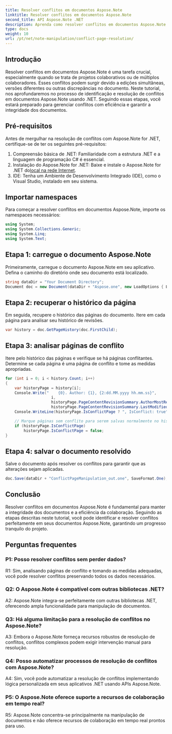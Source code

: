 ```yaml
---
title: Resolver conflitos em documentos Aspose.Note
linktitle: Resolver conflitos em documentos Aspose.Note
second_title: API Aspose.Note .NET
description: Aprenda como resolver conflitos em documentos Aspose.Note usando .NET. Guia passo a passo para resolução eficiente de conflitos.
type: docs
weight: 10
url: /pt/net/note-manipulation/conflict-page-resolution/
---
```

## Introdução

Resolver conflitos em documentos Aspose.Note é uma tarefa crucial, especialmente quando se trata de projetos colaborativos ou de múltiplos colaboradores. Esses conflitos podem surgir devido a edições simultâneas, versões diferentes ou outras discrepâncias no documento. Neste tutorial, nos aprofundaremos no processo de identificação e resolução de conflitos em documentos Aspose.Note usando .NET. Seguindo essas etapas, você estará preparado para gerenciar conflitos com eficiência e garantir a integridade dos documentos.

## Pré-requisitos

Antes de mergulhar na resolução de conflitos com Aspose.Note for .NET, certifique-se de ter os seguintes pré-requisitos:

1. Compreensão básica de .NET: Familiaridade com a estrutura .NET e a linguagem de programação C# é essencial.
2.  Instalação do Aspose.Note for .NET: Baixe e instale o Aspose.Note for .NET do[local na rede Internet](https://releases.aspose.com/note/net/).
3. IDE: Tenha um Ambiente de Desenvolvimento Integrado (IDE), como o Visual Studio, instalado em seu sistema.

## Importar namespaces

Para começar a resolver conflitos em documentos Aspose.Note, importe os namespaces necessários:

```csharp
using System;
using System.Collections.Generic;
using System.Linq;
using System.Text;
```

## Etapa 1: carregue o documento Aspose.Note

Primeiramente, carregue o documento Aspose.Note em seu aplicativo. Defina o caminho do diretório onde seu documento está localizado.

```csharp
string dataDir = "Your Document Directory";
Document doc = new Document(dataDir + "Aspose.one", new LoadOptions { LoadHistory = true });
```

## Etapa 2: recuperar o histórico da página

Em seguida, recupere o histórico das páginas do documento. Itere em cada página para analisar seu histórico de revisões.

```csharp
var history = doc.GetPageHistory(doc.FirstChild);
```

## Etapa 3: analisar páginas de conflito

Itere pelo histórico das páginas e verifique se há páginas conflitantes. Determine se cada página é uma página de conflito e tome as medidas apropriadas.

```csharp
for (int i = 0; i < history.Count; i++)
{
    var historyPage = history[i];
    Console.Write("    {0}. Author: {1}, {2:dd.MM.yyyy hh.mm.ss}",
                    i,
                    historyPage.PageContentRevisionSummary.AuthorMostRecent,
                    historyPage.PageContentRevisionSummary.LastModifiedTime);
    Console.WriteLine(historyPage.IsConflictPage ? ", IsConflict: true" : string.Empty);

    // Marque páginas sem conflito para serem salvas normalmente no histórico
    if (historyPage.IsConflictPage)
        historyPage.IsConflictPage = false;
}
```

## Etapa 4: salvar o documento resolvido

Salve o documento após resolver os conflitos para garantir que as alterações sejam aplicadas.

```csharp
doc.Save(dataDir + "ConflictPageManipulation_out.one", SaveFormat.One);
```

## Conclusão

Resolver conflitos em documentos Aspose.Note é fundamental para manter a integridade dos documentos e a eficiência da colaboração. Seguindo as etapas descritas neste tutorial, você pode identificar e resolver conflitos perfeitamente em seus documentos Aspose.Note, garantindo um progresso tranquilo do projeto.

## Perguntas frequentes

### P1: Posso resolver conflitos sem perder dados?

R1: Sim, analisando páginas de conflito e tomando as medidas adequadas, você pode resolver conflitos preservando todos os dados necessários.

### Q2: O Aspose.Note é compatível com outras bibliotecas .NET?

A2: Aspose.Note integra-se perfeitamente com outras bibliotecas .NET, oferecendo ampla funcionalidade para manipulação de documentos.

### Q3: Há alguma limitação para a resolução de conflitos no Aspose.Note?

A3: Embora o Aspose.Note forneça recursos robustos de resolução de conflitos, conflitos complexos podem exigir intervenção manual para resolução.

### Q4: Posso automatizar processos de resolução de conflitos com Aspose.Note?

A4: Sim, você pode automatizar a resolução de conflitos implementando lógica personalizada em seus aplicativos .NET usando APIs Aspose.Note.

### P5: O Aspose.Note oferece suporte a recursos de colaboração em tempo real?

R5: Aspose.Note concentra-se principalmente na manipulação de documentos e não oferece recursos de colaboração em tempo real prontos para uso.